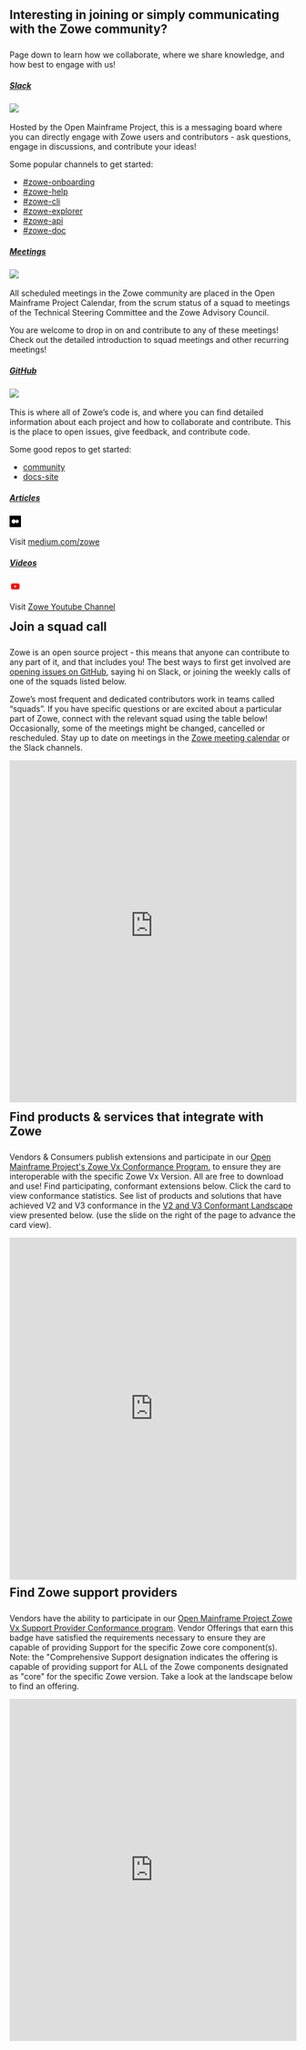 ---
---

<!-- SPDX-License-Identifier: CC-BY-4.0 -->
<!-- Copyright Contributors to the Zowe project. -->

<style>
  #menu-community a.nav-link {
    background-color: #eeeeee;
    background-color: #eeeeee;
    color: black !important;
  }

  #menu-community.nav-item {
    background-color: #eeeeee;
  }
</style>

<section class="whitebackground">
    <h1 id="download" style="margin-bottom: 1.5rem">Interesting in joining or simply communicating with the Zowe community?</h1>
    <p>Page down to learn how we collaborate, where we share knowledge, and how best to engage with us!</p>
    <div class="card-deck">
        <div class="card mb-3 animated-tile">
            <div class="card-body">
                <div class="d-flex align-items-baseline">
                    <h5 class="text-left"><a href="{{ site.slack_url }}">Slack</a></h5>
                    <img class="ml-2" style="height: 20px" src="assets/img/slack-community.svg">
                </div>
                <p class="card-text">Hosted by the Open Mainframe Project, this is a messaging board where you can
                    directly engage with Zowe users and contributors - ask questions, engage in discussions, and
                    contribute your ideas!</p>
                <p>Some popular channels to get started:
                <ul>
                    <li><a href="{{ site.zowe_onboarding_slack_url }}">#zowe-onboarding</a></li>
                    <li><a href="{{ site.zowe_user_slack_url }}">#zowe-help</a></li>
                    <li><a href="{{ site.zowe_cli_slack_url }}">#zowe-cli</a></li>
                    <li><a href="{{ site.zowe_explorer_slack_url }}">#zowe-explorer</a></li>
                    <li><a href="{{ site.apiml_slack_url }}">#zowe-api</a></li>
                    <li><a href="{{ site.zowe_doc_slack_url }}">#zowe-doc</a></li>
                </ul>
                </p>
            </div>
        </div>
        <div class="card mb-3 animated-tile">
            <div class="card-body">
                <div class="d-flex align-items-baseline">
                    <h5 class="text-left"><a href="{{ site.omp_calendar_url }}">Meetings</a></h5>
                    <img class="ml-2" style="height: 20px" src="assets/img/calendar-community.svg">
                </div>
                <p class="card-text">All scheduled meetings in the Zowe community are placed in the Open Mainframe
                    Project Calendar, from the scrum status of a squad to meetings of the Technical Steering Committee
                    and the Zowe Advisory Council. </p>
                <p>You are welcome to drop in on and contribute to any of these meetings! Check out the detailed
                    introduction to squad meetings and other recurring meetings! </p>
            </div>
        </div>
        <div class="card mb-3 animated-tile">
            <div class="card-body">
                <div class="d-flex align-items-baseline">
                    <h5 class="text-left"><a href="{{ site.github_repo_url }}">GitHub</a></h5>
                    <img class="ml-2" style="height: 20px" src="assets/img/github-community.svg">
                </div>
                <p class="card-text">This is where all of Zowe’s code is, and where you can find detailed information
                    about each project and how to collaborate and contribute. This is the place to open issues, give
                    feedback, and contribute code.</p>
                <p>Some good repos to get started:
                <ul>
                    <li><a href="{{ site.zowe_community_repo_url }}">community</a></li>
                    <li><a href="{{ site.zowe_docs_repo_url }}">docs-site</a></li>
                </ul>
                </p>
            </div>
        </div>
    </div>
    <div class="card-deck">
        <div class="card mb-3 animated-tile">
            <div class="card-body">
                <div class="d-flex align-items-baseline">
                    <h5 class="text-left"><a href="https://medium.com/zowe">Articles</a></h5>
                    <img class="ml-2" style="height: 20px" src="assets/img/medium.png">
                </div>
                <p class="card-text">Visit <a href="https://medium.com/zowe">medium.com/zowe</a></p>
            </div>
        </div>
        <div class="card mb-3 animated-tile">
            <div class="card-body">
                <div class="d-flex align-items-baseline">
                    <h5 class="text-left"><a href="https://www.youtube.com/playlist?list=PL8REpLGaY9QHtnElqPosteBFpITStkAxo">Videos</a></h5>
                    <img class="ml-2" style="height: 20px" src="assets/img/video.png">
                </div>
                <p class="card-text">Visit <a href="https://www.youtube.com/playlist?list=PL8REpLGaY9QHtnElqPosteBFpITStkAxo">Zowe Youtube Channel</a></p>
            </div>
        </div>
    </div>
    <div>
        <h2 style="margin-bottom: 1.5rem; margin-top: 2%">Join a squad call</h2>
        <p>Zowe is an open source project - this means that anyone can contribute to any part of it, and that includes
            you! The best ways to first get involved are <a href="{{ site.create_zowe_issue_url }}">opening issues on
                GitHub</a>, saying hi on Slack, or joining the weekly calls of one of the squads listed below.</p>
        <p>Zowe’s most frequent and dedicated contributors work in teams called “squads”. If you have specific questions
            or are excited about a particular part of Zowe, connect with the relevant squad using the table below!
            Occasionally, some of the meetings might be changed, cancelled or rescheduled. Stay up to date on meetings
            in the <a href="{{ site.omp_calendar_url }}">Zowe meeting calendar</a> or the Slack channels.</p>
        <iframe class="mt-4" src="https://zoom-lfx.platform.linuxfoundation.org/meetings/zowe" style="border: 0"
                width="100%" height="600" frameborder="0" scrolling="no"></iframe>
    </div>
    <div>
        <h2 style="margin-bottom: 1.5rem; margin-top: 2%">Find products & services that integrate with Zowe</h2>
        <p>Vendors & Consumers publish extensions and participate in our <a href="https://openmainframeproject.org/our-projects/zowe-conformance-program/">Open Mainframe Project's Zowe Vx
            Conformance Program.</a> to ensure they are interoperable with the specific Zowe Vx Version. All are free to download and use! Find participating, conformant extensions below. Click the card to view conformance statistics. See list of products and solutions that have achieved V2 and V3 conformance in the <a href="https://omp.landscape2.io/embed/embed.html?base-path=&classify=category&key=zowe-conformant&headers=true&category-header=false&category-in-subcategory=false&title-uppercase=false&title-alignment=left&title-font-family=sans-serif&title-font-size=13&style=shadowed&bg-color=%230033a1&fg-color=%23ffffff&item-modal=false&item-name=true&size=md&items-alignment=left&item-name-font-size=11" target="_blank">V2 and V3 Conformant Landscape</a> view presented below. (use the slide on the right of the page to advance the card view).</p>
        <iframe src="https://omp.landscape2.io/embed/embed.html?base-path=&classify=category&key=zowe-conformant&headers=true&category-header=false&category-in-subcategory=false&title-uppercase=false&title-alignment=left&title-font-family=sans-serif&title-font-size=13&style=shadowed&bg-color=%230033a1&fg-color=%23ffffff&item-modal=false&item-name=true&size=md&items-alignment=left&item-name-font-size=11" style="width:100%;display:block;border:none;" height="600"></iframe>
    </div>
    <div>
        <h2 style="margin-bottom: 1.5rem; margin-top: 2%">Find Zowe support providers</h2>
        <p>Vendors have the ability to participate in our <a href="https://openmainframeproject.org/our-projects/zowe-conformant-support-provider-program/">Open Mainframe Project Zowe Vx Support Provider Conformance program</a>. Vendor Offerings that earn this badge have satisfied the requirements necessary to ensure they are capable of providing Support for the specific Zowe core component(s). Note: the "Comprehensive Support designation indicates the offering is capable of providing support for ALL of the Zowe components designated as "core" for the specific Zowe version. Take a look at the landscape below to find an offering.</p>
        <iframe src="https://omp.landscape2.io/embed/embed.html?base-path=&classify=category&key=zowe-conformant-support-provider&headers=true&category-header=false&category-in-subcategory=false&title-uppercase=false&title-alignment=left&title-font-family=sans-serif&title-font-size=13&style=shadowed&bg-color=%230033a1&fg-color=%23ffffff&item-modal=false&item-name=true&size=md&items-alignment=left&item-name-font-size=11" style="width:100%;display:block;border:none;" height="600"></iframe>
    </div>
</section>
